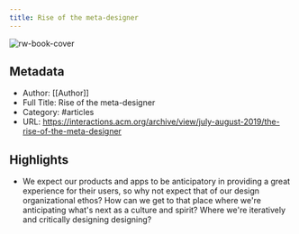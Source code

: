```yaml
---
title: Rise of the meta-designer
---
```

![rw-book-cover](https://readwise-assets.s3.amazonaws.com/static/images/article1.be68295a7e40.png)

## Metadata
- Author: [[Author]]
- Full Title: Rise of the meta-designer
- Category: #articles
- URL: https://interactions.acm.org/archive/view/july-august-2019/the-rise-of-the-meta-designer

## Highlights
- We expect our products and apps to be anticipatory in providing a great experience for their users, so why not expect that of our design organizational ethos? How can we get to that place where we're anticipating what's next as a culture and spirit? Where we're iteratively and critically designing designing?
